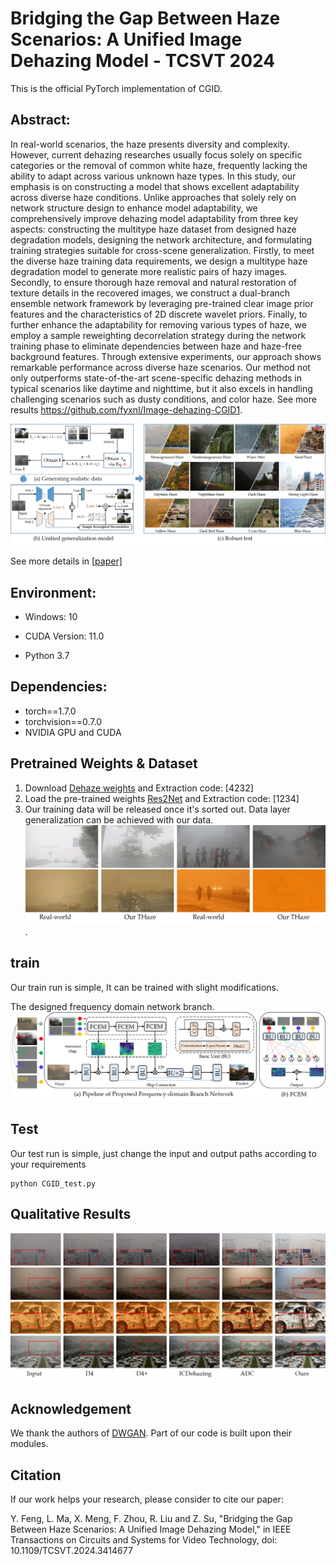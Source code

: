 # Bridging the Gap Between Haze Scenarios: A Unified Image Dehazing Model - TCSVT 2024

This is the official PyTorch implementation of CGID.  

## Abstract:
In real-world scenarios, the haze presents diversity and complexity. However, current dehazing researches usually focus solely on specific categories or the removal of common white haze, frequently lacking the ability to adapt across various unknown haze types. In this study, our emphasis is on constructing a model that shows excellent adaptability across diverse haze conditions. Unlike approaches that solely rely on network structure design to enhance model adaptability, we comprehensively improve dehazing model adaptability from three key aspects: constructing the multitype haze dataset from designed haze degradation models, designing the network architecture, and formulating training strategies suitable for cross-scene generalization. Firstly, to meet the diverse haze training data requirements, we design a multitype haze degradation model to generate more realistic pairs of hazy images. Secondly, to ensure thorough haze removal and natural restoration of texture details in the recovered images, we construct a dual-branch ensemble network framework by leveraging pre-trained clear image prior features and the characteristics of 2D discrete wavelet priors. Finally, to further enhance the adaptability for removing various types of haze, we employ a sample reweighting decorrelation strategy during the network training phase to eliminate dependencies between haze and haze-free background features. Through extensive experiments, our approach shows remarkable performance across diverse haze scenarios. Our method not only outperforms state-of-the-art scene-specific dehazing methods in typical scenarios like daytime and nighttime, but it also excels in handling challenging scenarios such as dusty conditions, and color haze. See more results https://github.com/fyxnl/Image-dehazing-CGID1.

![](USfigure/1.png)


See more details in [[paper]](https://ieeexplore.ieee.org/document/10557647)

## Environment:

- Windows: 10

- CUDA Version: 11.0 
- Python 3.7

## Dependencies:

- torch==1.7.0
- torchvision==0.7.0
- NVIDIA GPU and CUDA

## Pretrained Weights & Dataset

1. Download [Dehaze weights](https://pan.baidu.com/s/1wP5CziCdza3mluzMEia9Qw ) and Extraction code: [4232]
2. Load the pre-trained weights [Res2Net](https://pan.baidu.com/s/14JAHqX0xvFTpGXAqVBqMCQ) and Extraction code: [1234]
3. Our training data will be released once it's sorted out. Data layer generalization can be achieved with our data.
![](USfigure/6.png). 

## train
Our train run is simple, It can be trained with slight modifications.

The designed frequency domain network branch.
![](USfigure/5.png)

## Test

Our test run is simple, just change the input and output paths according to your requirements

```
python CGID_test.py
```

## Qualitative Results
![](USfigure/2.png)



## Acknowledgement

We thank the authors of [DWGAN](https://arxiv.org/abs/2104.08911). Part of our code is built upon their modules.

 
## Citation

If our work helps your research, please consider to cite our paper:

Y. Feng, L. Ma, X. Meng, F. Zhou, R. Liu and Z. Su, "Bridging the Gap Between Haze Scenarios: A Unified Image Dehazing Model," in IEEE Transactions on Circuits and Systems for Video Technology, doi: 10.1109/TCSVT.2024.3414677

 


